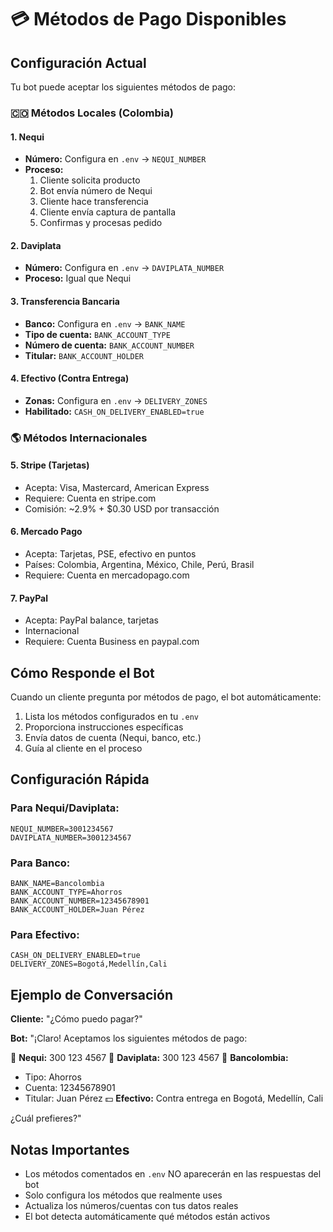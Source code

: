# 💳 Métodos de Pago Disponibles

## Configuración Actual

Tu bot puede aceptar los siguientes métodos de pago:

### 🇨🇴 Métodos Locales (Colombia)

#### 1. Nequi
- **Número:** Configura en `.env` → `NEQUI_NUMBER`
- **Proceso:**
  1. Cliente solicita producto
  2. Bot envía número de Nequi
  3. Cliente hace transferencia
  4. Cliente envía captura de pantalla
  5. Confirmas y procesas pedido

#### 2. Daviplata
- **Número:** Configura en `.env` → `DAVIPLATA_NUMBER`
- **Proceso:** Igual que Nequi

#### 3. Transferencia Bancaria
- **Banco:** Configura en `.env` → `BANK_NAME`
- **Tipo de cuenta:** `BANK_ACCOUNT_TYPE`
- **Número de cuenta:** `BANK_ACCOUNT_NUMBER`
- **Titular:** `BANK_ACCOUNT_HOLDER`

#### 4. Efectivo (Contra Entrega)
- **Zonas:** Configura en `.env` → `DELIVERY_ZONES`
- **Habilitado:** `CASH_ON_DELIVERY_ENABLED=true`

### 🌎 Métodos Internacionales

#### 5. Stripe (Tarjetas)
- Acepta: Visa, Mastercard, American Express
- Requiere: Cuenta en stripe.com
- Comisión: ~2.9% + $0.30 USD por transacción

#### 6. Mercado Pago
- Acepta: Tarjetas, PSE, efectivo en puntos
- Países: Colombia, Argentina, México, Chile, Perú, Brasil
- Requiere: Cuenta en mercadopago.com

#### 7. PayPal
- Acepta: PayPal balance, tarjetas
- Internacional
- Requiere: Cuenta Business en paypal.com

## Cómo Responde el Bot

Cuando un cliente pregunta por métodos de pago, el bot automáticamente:

1. Lista los métodos configurados en tu `.env`
2. Proporciona instrucciones específicas
3. Envía datos de cuenta (Nequi, banco, etc.)
4. Guía al cliente en el proceso

## Configuración Rápida

### Para Nequi/Daviplata:
```env
NEQUI_NUMBER=3001234567
DAVIPLATA_NUMBER=3001234567
```

### Para Banco:
```env
BANK_NAME=Bancolombia
BANK_ACCOUNT_TYPE=Ahorros
BANK_ACCOUNT_NUMBER=12345678901
BANK_ACCOUNT_HOLDER=Juan Pérez
```

### Para Efectivo:
```env
CASH_ON_DELIVERY_ENABLED=true
DELIVERY_ZONES=Bogotá,Medellín,Cali
```

## Ejemplo de Conversación

**Cliente:** "¿Cómo puedo pagar?"

**Bot:** "¡Claro! Aceptamos los siguientes métodos de pago:

💚 **Nequi:** 300 123 4567
💙 **Daviplata:** 300 123 4567
🏦 **Bancolombia:** 
   - Tipo: Ahorros
   - Cuenta: 12345678901
   - Titular: Juan Pérez
💵 **Efectivo:** Contra entrega en Bogotá, Medellín, Cali

¿Cuál prefieres?"

## Notas Importantes

- Los métodos comentados en `.env` NO aparecerán en las respuestas del bot
- Solo configura los métodos que realmente uses
- Actualiza los números/cuentas con tus datos reales
- El bot detecta automáticamente qué métodos están activos
